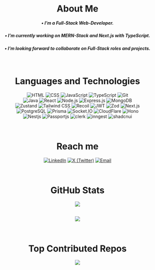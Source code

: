<h1 align='center'>About Me</h1>

<h5 align='center'> • I’m a Full-Stack Web-Developer.</h5>
<h5 align='center'> • I’m currently working on MERN-Stack and Next.js with TypeScript.</h5>
<h5 align='center'> • I’m looking forward to collaborate on Full-Stack roles and projects.</h5>

<br>
<h1 align='center'> Languages and Technologies </h1>
<p align='center'>
  <img src="https://img.shields.io/badge/-HTML-E34F26?logo=html5&logoColor=white&style=for-the-badge" alt="HTML"/>
  <img src="https://img.shields.io/badge/-CSS-1572B6?logo=css3&logoColor=white&style=for-the-badge" alt="CSS"/>
  <img src="https://img.shields.io/badge/-JavaScript-F7DF1E?logo=javascript&logoColor=black&style=for-the-badge" alt="JavaScript"/>
  <img src="https://img.shields.io/badge/-TypeScript-3178C6?logo=typescript&logoColor=white&style=for-the-badge" alt="TypeScript"/>
  <img src="https://img.shields.io/badge/-Git-F05032?logo=git&logoColor=white&style=for-the-badge" alt="Git" />
  <br>
  <img src="https://img.shields.io/badge/-Java-007396?logo=java&logoColor=brown&style=for-the-badge" alt="Java"/>
  <img src="https://img.shields.io/badge/React.js-20232A?style=for-the-badge&logo=react&logoColor=61DAFB" alt="React" />
  <img src="https://img.shields.io/badge/-Node.js-339933?logo=node.js&logoColor=white&style=for-the-badge" alt="Node.js"/>
  <img src="https://img.shields.io/badge/-Express.js-ffffff?logo=express&logoColor=black&style=for-the-badge" alt="Express.js"/>
  <img src="https://img.shields.io/badge/-MongoDB-47A248?logo=mongodb&logoColor=white&style=for-the-badge" alt="MongoDB"/>
  <br>
  <img src="https://img.shields.io/badge/-Zustand-000000?logo=zustand&logoColor=white&style=for-the-badge" alt="Zustand" />
  <img src="https://img.shields.io/badge/-Tailwind CSS-06B6D4?logo=tailwind-css&logoColor=white&style=for-the-badge" alt="Tailwind CSS"/>
  <img src="https://img.shields.io/badge/-Recoil-3578E5?logo=react&logoColor=white&style=for-the-badge" alt="Recoil"/>
  <img src="https://img.shields.io/badge/-JWT-408080?logo=jsonwebtokens&logoColor=white&style=for-the-badge" alt="JWT" />
  <img src="https://img.shields.io/badge/-zod-FFFFFF?logo=zod&logoColor=blue&style=for-the-badge" alt="Zod" />
  <img src="https://img.shields.io/badge/-Next.js-010101?logo=next.js&logoColor=white&style=for-the-badge" alt="Next.js" />
  <br>
  <img src="https://img.shields.io/badge/-PostgreSQL-4169E1?logo=postgresql&logoColor=white&style=for-the-badge" alt="PostgreSQL"/>
  <img src="https://img.shields.io/badge/-Prisma-00008B?logo=prisma&logoColor=white&style=for-the-badge" alt="Prisma" />
  <img src="https://img.shields.io/badge/-Socket.IO-010101?logo=socket.io&logoColor=white&style=for-the-badge" alt="Socket.IO" />
  <img src="https://img.shields.io/badge/-CloudFlare-FFFFFF?logo=cloudflare&logoColor=orange&style=for-the-badge" alt="CloudFlare" />
  <img src="https://img.shields.io/badge/-Hono-FF8C00?logo=hono&logoColor=white&style=for-the-badge" alt="Hono" />
  <br>
  <img src="https://img.shields.io/badge/-Nestjs-FFFFFF?logo=nestjs&logoColor=red&style=for-the-badge" alt="Nestjs" />
  <img src="https://img.shields.io/badge/-passport.js-3B3B3B?logo=passport&logoColor=green&style=for-the-badge" alt="Passportjs" />
  <img src="https://img.shields.io/badge/-clerk-D3D3D3?logo=clerk&logoColor=purple&style=for-the-badge" alt="clerk" />
  <img src="https://img.shields.io/badge/-inngest-800080?logo=inngest&logoColor=white&style=for-the-badge" alt="inngest" />
  <img src="https://img.shields.io/badge/-shadcnui-000000?logo=shadcnui&logoColor=white&style=for-the-badge" alt="shadcnui" />

</p>
<br>
<h1 align='center'> Reach me </h1>
<p align='center'>
  <a href="https://www.linkedin.com/in/anant-kr-sharma-341793273"><img src="https://img.shields.io/badge/-LinkedIn-0077B5?logo=linkedIn&logoColor=white&style=for-the-badge" alt="LinkedIn" /></a>
  <a href="https://x.com/anantXdev"><img src="https://img.shields.io/badge/-X%20(Twitter)-000000?logo=x&logoColor=white&style=for-the-badge" alt="X (Twitter)" /></a>
  <a href="mailto:anantkrsharma.work@gmail.com"><img src="https://img.shields.io/badge/-Email-D14836?logo=gmail&logoColor=white&style=for-the-badge" alt="Email" /></a>
</p>
<br>
<h1 align='center'>GitHub Stats</h1>
<div align='center'>
<picture>
  <source media="(prefers-color-scheme: dark)"
    srcset="https://github-readme-streak-stats-eight.vercel.app?user=anantkrsharma&theme=dark" />
  <img src="https://github-readme-streak-stats-eight.vercel.app?user=anantkrsharma&theme=dark" />
</picture>

<br/>
<br/>
  
![](https://github-readme-stats.vercel.app/api/top-langs/?username=anantkrsharma&theme=dark&hide_border=false&include_all_commits=true&count_private=true&layout=compact)

</div>

<br>

<h1 align='center'>Top Contributed Repos</h1>

<div align='center'>
  
![](https://github-contributor-stats.vercel.app/api?username=anantkrsharma&limit=5&theme=tokyonight&combine_all_yearly_contributions=true)
